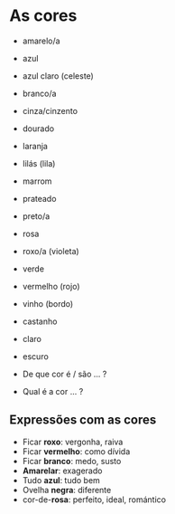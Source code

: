 # As cores

* amarelo/a
* azul
* azul claro (celeste)
* branco/a
* cinza/cinzento
* dourado
* laranja
* lilás (lila)
* marrom
* prateado
* preto/a
* rosa
* roxo/a (violeta)
* verde
* vermelho (rojo)
* vinho (bordo)
* castanho

* claro
* escuro

* De que cor é / são ... ?
* Qual é a cor ... ?

## Expressões com as cores

* Ficar **roxo**: vergonha, raiva
* Ficar **vermelho**: como dívida
* Ficar **branco**: medo, susto
* **Amarelar**: exagerado
* Tudo **azul**: tudo bem
* Ovelha **negra**: diferente
* cor-de-**rosa**: perfeito, ideal, romántico
